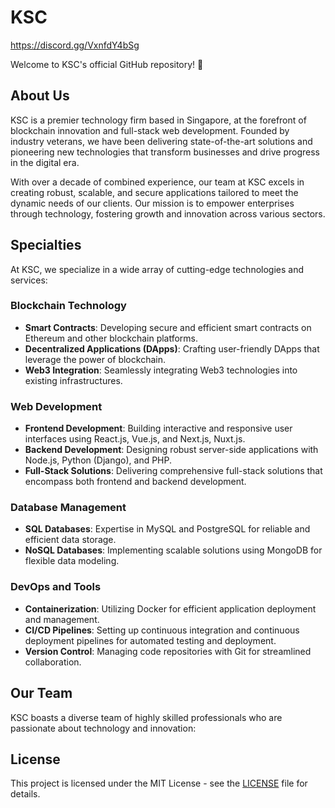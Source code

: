 # KSC
 https://discord.gg/VxnfdY4bSg

Welcome to KSC's official GitHub repository! 👋

## About Us

KSC is a premier technology firm based in Singapore, at the forefront of blockchain innovation and full-stack web development. Founded by industry veterans, we have been delivering state-of-the-art solutions and pioneering new technologies that transform businesses and drive progress in the digital era.

With over a decade of combined experience, our team at KSC excels in creating robust, scalable, and secure applications tailored to meet the dynamic needs of our clients. Our mission is to empower enterprises through technology, fostering growth and innovation across various sectors.

## Specialties

At KSC, we specialize in a wide array of cutting-edge technologies and services:

### Blockchain Technology
- **Smart Contracts**: Developing secure and efficient smart contracts on Ethereum and other blockchain platforms.
- **Decentralized Applications (DApps)**: Crafting user-friendly DApps that leverage the power of blockchain.
- **Web3 Integration**: Seamlessly integrating Web3 technologies into existing infrastructures.

### Web Development
- **Frontend Development**: Building interactive and responsive user interfaces using React.js, Vue.js, and Next.js, Nuxt.js.
- **Backend Development**: Designing robust server-side applications with Node.js, Python (Django), and PHP.
- **Full-Stack Solutions**: Delivering comprehensive full-stack solutions that encompass both frontend and backend development.

### Database Management
- **SQL Databases**: Expertise in MySQL and PostgreSQL for reliable and efficient data storage.
- **NoSQL Databases**: Implementing scalable solutions using MongoDB for flexible data modeling.

### DevOps and Tools
- **Containerization**: Utilizing Docker for efficient application deployment and management.
- **CI/CD Pipelines**: Setting up continuous integration and continuous deployment pipelines for automated testing and deployment.
- **Version Control**: Managing code repositories with Git for streamlined collaboration.

## Our Team

KSC boasts a diverse team of highly skilled professionals who are passionate about technology and innovation:

## License

This project is licensed under the MIT License - see the [LICENSE](LICENSE) file for details.
